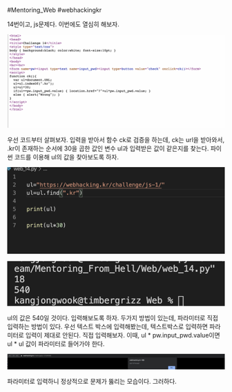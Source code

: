 #Mentoring_Web #webhackingkr

14번이고, js문제다. 이번에도 열심히 해보자.

![](img/14-01.png)

우선 코드부터 살펴보자. 입력을 받아서 함수 ck로 검증을 하는데, ck는 url을 받아와서, .kr이 존재하는 순서에 30을 곱한 값인 변수 ul과 입력받은 값이 같은지를 찾는다. 파이썬 코드를 이용해 ul의 값을 찾아보도록 하자.

![](img/14-02.png)

![](img/14-03.png)

ul의 값은 540일 것이다. 입력해보도록 하자. 두가지 방법이 있는데, 파라미터로 직접 입력하는 방법이 있다. 우선 텍스트 박스에 입력해봤는데, 텍스트박스로 입력하면 파라미터로 입력이 제대로 안된다. 직접 입력해보자. 이때, ul * pw.input_pwd.value이면 ul * ul 값이 파라미터로 들어가야 한다.

![](img/14-04.png)

파라미터로 입력하니 정상적으로 문제가 뚫리는 모습이다. 그러하다.